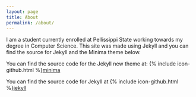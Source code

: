 ```yaml
---
layout: page
title: About
permalink: /about/
---
```


I am a student currently enrolled at Pellissippi State working towards my degree in Computer Science.
This site was made using Jekyll and you can find the source for Jekyll and the Minima theme below.

You can find the source code for the Jekyll new theme at:
{% include icon-github.html %}[minima](https://github.com/jekyll/minima)

You can find the source code for Jekyll at
{% include icon-github.html %}[jekyll](https://github.com/jekyll/jekyll)
